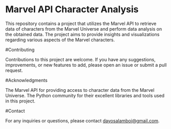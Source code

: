 # Marvel API Character Analysis

This repository contains a project that utilizes the Marvel API to retrieve data of characters from the Marvel Universe and perform data analysis on the obtained data. The project aims to provide insights and visualizations regarding various aspects of the Marvel characters.

#Contributing

Contributions to this project are welcome. If you have any suggestions, improvements, or new features to add, please open an issue or submit a pull request.

#Acknowledgments

The Marvel API for providing access to character data from the Marvel Universe.
The Python community for their excellent libraries and tools used in this project.

#Contact

For any inquiries or questions, please contact dayosalamboi@gmail.com.
